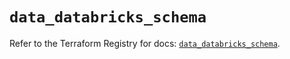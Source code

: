 # `data_databricks_schema`

Refer to the Terraform Registry for docs: [`data_databricks_schema`](https://registry.terraform.io/providers/databricks/databricks/1.61.0/docs/data-sources/schema).
